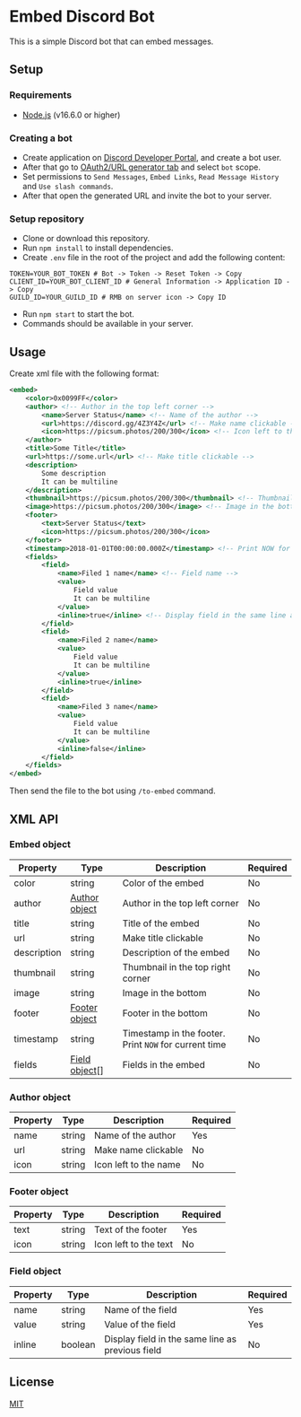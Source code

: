 # Embed Discord Bot

This is a simple Discord bot that can embed messages.

## Setup

### Requirements

- [Node.js](https://nodejs.org/en/) (v16.6.0 or higher)

### Creating a bot

- Create application on [Discord Developer Portal](https://discordapp.com/developers/applications/me),
  and create a bot user.
- After that go
  to [OAuth2/URL generator tab](https://discord.com/developers/applications/1080887766851793026/oauth2/url-generator)
  and select `bot` scope.
- Set permissions to `Send Messages`, `Embed Links`, `Read Message History` and `Use slash commands`.
- After that open the generated URL and invite the bot to your server.

### Setup repository

- Clone or download this repository.
- Run `npm install` to install dependencies.
- Create `.env` file in the root of the project and add the following content:

```env
TOKEN=YOUR_BOT_TOKEN # Bot -> Token -> Reset Token -> Copy
CLIENT_ID=YOUR_BOT_CLIENT_ID # General Information -> Application ID -> Copy
GUILD_ID=YOUR_GUILD_ID # RMB on server icon -> Copy ID
```

- Run `npm start` to start the bot.
- Commands should be available in your server.

## Usage

Create xml file with the following format:

```xml
<embed>
    <color>0x0099FF</color>
    <author> <!-- Author in the top left corner -->
        <name>Server Status</name> <!-- Name of the author -->
        <url>https://discord.gg/4Z3Y4Z</url> <!-- Make name clickable -->
        <icon>https://picsum.photos/200/300</icon> <!-- Icon left to the name -->
    </author>
    <title>Some Title</title>
    <url>https://some.url</url> <!-- Make title clickable -->
    <description>
        Some description
        It can be multiline
    </description>
    <thumbnail>https://picsum.photos/200/300</thumbnail> <!-- Thumbnail in the top right corner -->
    <image>https://picsum.photos/200/300</image> <!-- Image in the bottom -->
    <footer>
        <text>Server Status</text>
        <icon>https://picsum.photos/200/300</icon>
    </footer>
    <timestamp>2018-01-01T00:00:00.000Z</timestamp> <!-- Print NOW for current time -->
    <fields>
        <field>
            <name>Filed 1 name</name> <!-- Field name -->
            <value>
                Field value
                It can be multiline
            </value>
            <inline>true</inline> <!-- Display field in the same line as previous field -->
        </field>
        <field>
            <name>Filed 2 name</name>
            <value>
                Field value
                It can be multiline
            </value>
            <inline>true</inline>
        </field>
        <field>
            <name>Filed 3 name</name>
            <value>
                Field value
                It can be multiline
            </value>
            <inline>false</inline>
        </field>
    </fields>
</embed>
```

Then send the file to the bot using `/to-embed` command.

## XML API

### Embed object
| Property | Type | Description | Required |
| --- | --- | --- | --- |
| color | string | Color of the embed | No |
| author | [Author object](#author-object) | Author in the top left corner | No |
| title | string | Title of the embed | No |
| url | string | Make title clickable | No |
| description | string | Description of the embed | No |
| thumbnail | string | Thumbnail in the top right corner | No |
| image | string | Image in the bottom | No |
| footer | [Footer object](#footer-object) | Footer in the bottom | No |
| timestamp | string | Timestamp in the footer. Print `NOW` for current time | No |
| fields | [Field object](#field-object)[] | Fields in the embed | No |

### Author object
| Property | Type | Description | Required |
| --- | --- | --- | --- |
| name | string | Name of the author | Yes |
| url | string | Make name clickable | No |
| icon | string | Icon left to the name | No |

### Footer object
| Property | Type | Description | Required |
| --- | --- | --- | --- |
| text | string | Text of the footer | Yes |
| icon | string | Icon left to the text | No |

### Field object
| Property | Type | Description | Required |
| --- | --- | --- | --- |
| name | string | Name of the field | Yes |
| value | string | Value of the field | Yes |
| inline | boolean | Display field in the same line as previous field | No |

## License

[MIT](LICENSE)
